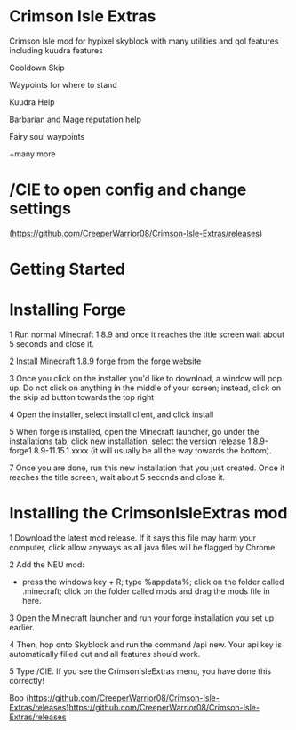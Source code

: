 # Crimson Isle Extras
Crimson Isle mod for hypixel skyblock with many utilities and qol features including kuudra features

Cooldown Skip

Waypoints for where to stand

Kuudra Help

Barbarian and Mage reputation help

Fairy soul waypoints

+many more

# /CIE to open config and change settings
(https://github.com/CreeperWarrior08/Crimson-Isle-Extras/releases)

# Getting Started

# Installing Forge

1 Run normal Minecraft 1.8.9 and once it reaches the title screen wait about 5 seconds and close it.

2 Install Minecraft 1.8.9 forge from the forge website

3 Once you click on the installer you'd like to download, a window will pop up. Do not click on anything in the middle of your screen; instead, click on the skip ad button towards the top right

4 Open the installer, select install client, and click install

5 When forge is installed, open the Minecraft launcher, go under the installations tab, click new installation, select the version release 1.8.9-forge1.8.9-11.15.1.xxxx (it will usually be all the way towards the 
bottom).

7 Once you are done, run this new installation that you just created. Once it reaches the title screen, wait about 5 seconds and close it.

# Installing the CrimsonIsleExtras mod

1 Download the latest mod release. If it says this file may harm your computer, click allow anyways as all java files will be flagged by Chrome.

2 Add the NEU mod:

- press the windows key + R; type %appdata%; click on the folder called .minecraft; click on the folder called mods and drag the mods file in here.

3 Open the Minecraft launcher and run your forge installation you set up earlier.

4 Then, hop onto Skyblock and run the command /api new. Your api key is automatically filled out and all features should work.

5 Type /CIE. If you see the CrimsonIsleExtras menu, you have done this correctly!
  






Boo (https://github.com/CreeperWarrior08/Crimson-Isle-Extras/releases)https://github.com/CreeperWarrior08/Crimson-Isle-Extras/releases















